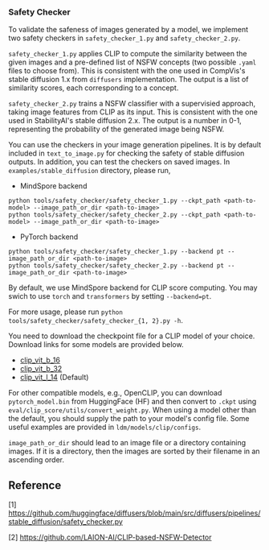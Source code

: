 ### Safety Checker

To validate the safeness of images generated by a model, we implement two safety checkers in `safety_checker_1.py` and `safety_checker_2.py`.

`safety_checker_1.py` applies CLIP to compute the similarity between the given images and a pre-defined list of NSFW concepts (two possible `.yaml` files to choose from). This is consistent with the one used in CompVis's stable diffusion 1.x from `diffusers` implementation. The output is a list of similarity scores, each corresponding to a concept.

`safety_checker_2.py` trains a NSFW classifier with a supervisied approach, taking image features from CLIP as its input. This is consistent with the one used in StabilityAI's stable diffusion 2.x. The output is a number in 0-1, representing the probability of the generated image being NSFW.

You can use the checkers in your image generation pipelines. It is by default included in `text_to_image.py` for checking the safety of stable diffusion outputs. In addition, you can test the checkers on saved images. In `examples/stable_diffusion` directory, please run,

- MindSpore backend
```
python tools/safety_checker/safety_checker_1.py --ckpt_path <path-to-model> --image_path_or_dir <path-to-image>
python tools/safety_checker/safety_checker_2.py --ckpt_path <path-to-model> --image_path_or_dir <path-to-image>
```
- PyTorch backend
```
python tools/safety_checker/safety_checker_1.py --backend pt --image_path_or_dir <path-to-image>
python tools/safety_checker/safety_checker_2.py --backend pt --image_path_or_dir <path-to-image>
```
By default, we use MindSpore backend for CLIP score computing. You may swich to use `torch` and `transformers` by setting `--backend=pt`.

For more usage, please run `python tools/safety_checker/safety_checker_{1, 2}.py -h`.

You need to download the checkpoint file for a CLIP model of your choice. Download links for some models are provided below.

- [clip_vit_b_16](https://ascend-repo-modelzoo.obs.cn-east-2.myhuaweicloud.com/MindFormers/clip/clip_vit_b_16.ckpt)
- [clip_vit_b_32](https://ascend-repo-modelzoo.obs.cn-east-2.myhuaweicloud.com/XFormer_for_mindspore/clip/clip_vit_b_32.ckpt)
- [clip_vit_l_14](https://ascend-repo-modelzoo.obs.cn-east-2.myhuaweicloud.com/MindFormers/clip/clip_vit_l_14.ckpt) (Default)

For other compatible models, e.g., OpenCLIP, you can download `pytorch_model.bin` from HuggingFace (HF) and then convert to `.ckpt` using `eval/clip_score/utils/convert_weight.py`. When using a model other than the default, you should supply the path to your model's config file. Some useful examples are provided in `ldm/models/clip/configs`.

`image_path_or_dir` should lead to an image file or a directory containing images. If it is a directory, then the images are sorted by their filename in an ascending order.

## Reference

[1] https://github.com/huggingface/diffusers/blob/main/src/diffusers/pipelines/stable_diffusion/safety_checker.py

[2] https://github.com/LAION-AI/CLIP-based-NSFW-Detector
